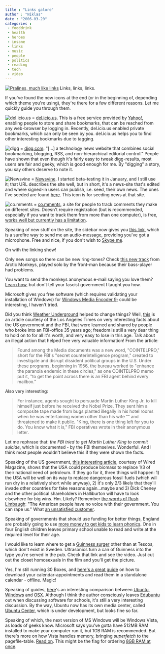 ```yaml
---
title : "Links galore"
author : "Niklas"
date : "2006-03-20"
categories : 
 - fooddrink
 - health
 - heroes
 - insane
 - links
 - music
 - people
 - politics
 - reading
 - tech
 - video
---
```


[![Pralines, much like links](http://static.flickr.com/52/113690438_dbf16d945f_m.jpg)](https://niklasblog.com/wp-content/plugins/falbum/wp/album.php?show=recent&photo=113690438) Links, links, links.

If you've found the new icons at the end (or in the beginning of, depending which theme you're using), they're there for a few different reasons. Let me quickly guide you through them.

![del.icio.us](https://niklasblog.com/wp-content/plugins/blogbling/images/delicious.png) = [del.icio.us](http://del.icio.us). This is a free service provided by [Yahoo!](http://yahoo.com), enabling people to store and share bookmarks, that can be reached from any web-browser by logging in. Recently, del.icio.us enabled private bookmarks, which can only be seen by you. del.icio.us helps you to find other interesting bookmarks due to tagging.

![digg](https://niklasblog.com/wp-content/plugins/blogbling/images/digg.png) = [digg.com](http://digg.com). "\[...\] a technology news website that combines social bookmarking, blogging, RSS, and non-hierarchical editorial control." People have shown that even though it's fairly easy to tweak digg-results, most users are fair and geeky, which is good enough for me. By "digging" a story, you say others deserve to note it.

![Newsvine](https://niklasblog.com/wp-content/plugins/blogbling/images/newsvine.png) = [Newsvine](http://newsvine.com). I started beta-testing it in January, and I still use it; that URL describes the site well, but in short, it's a news-site that's edited and where signed-in users can publish, i.e. seed, their own news. The ones I've seeded are found [here](http://niklas.newsvine.com). This icon is for seeding news at that site.

![co.mments](http://co.mments.com/images/track.gif) = [co.mments](http://co.mments.com), a site for people to track comments they make on different sites. Doesn't require registration (but is recommended, especially if you want to track them from more than one computer), is free, [works well but currently has a limitation](http://www.techcrunch.com/2006/03/18/use-comments-to-track-blog-conversations).

Speaking of new stuff on the site, the sidebar now gives you [this link](http://odeo.com/sendmeamessage/Niklaspivic), which is a surefire way to send me an audio-message, providing you've got a microphone. Free and nice, if you don't wish to [Skype me](skype:npivic?call).

On with the linking show!

Only new songs so there can be new ring-tones? Check [this new track](http://youtube.com/watch?v=7aR62XfDkSY) from Arctic Monkeys, played solo by the front-man because their bass-player had problems.

You want to send the monkeys anonymous e-mail saying you love them? [Learn how](http://www.blogiseverything.com/tutorials/how-to-send-anonymoustraceless-email), but don't tell your fascist government I taught you how.

Microsoft gives you free software (which requires validating your installation of Windows) for [Windows Media Encoder 9](http://www.microsoft.com/windows/windowsmedia/9series/encoder/default.mspx); could be interesting, I haven't tried.

Did you think [Weather Underground](http://en.wikipedia.org/wiki/Weather_Underground) helped to change things? Well, [this](http://www.latimes.com/news/opinion/commentary/la-oe-jalon8mar08,0,2280342.story?coll=la-news-comment-opinions) is an article courtesy of the Los Angeles Times on very interesting facts about the US government and the FBI, that were learned and shared by people who broke into an FBI-office 35 years ago; freedom is still a very dear thing to hold on to for all it's worth, and very easy to lose in this age. Talk about an illegal action that helped free very valuable information! From the article:

> Found among the Media documents was a new word, "COINTELPRO," short for the FBI's "secret counterintelligence program," created to investigate and disrupt dissident political groups in the U.S. Under these programs, beginning in 1956, the bureau worked to "enhance the paranoia endemic in these circles," as one COINTELPRO memo put it, "to get the point across there is an FBI agent behind every mailbox."

Also very interesting:

> For instance, agents sought to persuade Martin Luther King Jr. to kill himself just before he received the Nobel Prize. They sent him a composite tape made from bugs planted illegally in his hotel rooms when he was entertaining women other than his wife “” and threatened to make it public. "King, there is one thing left for you to do. You know what it is," FBI operatives wrote in their anonymous letter.

Let me rephrase that: _the FBI tried to get Martin Luther King to commit suicide_, which is documented - by the FBI themselves. Wonderful. And I think most people wouldn't believe this if they were shown the facts.

Speaking of the US government, [this interesting article](http://www.wired.com/news/technology/0,70430-0.html), courtesy of Wired Magazine, shows that the USA could produce biomass to replace 1/3 of their national need of petroleum. If they go for it, three things will happen: 1) the USA will be well on its way to replace dangerous fossil fuels (which will run dry in a relatively short while anyway), 2) it's only 2/3 likely that they'll invade other countries for fake reasons again...maybe and 3) Dick Cheney and the other political shareholders in Halliburton will have to look elsewhere for big wins. Hm. Likely? Remember [the words of Rush Limbaugh](http://mediamatters.org/items/200603200009): "The American people have no voice with their government. You can rape us." What [an unsatisfied customer](http://www.slumdance.com/blogs/brian_flemming/archives/002054.html).

Speaking of governments that should use funding for better things, England are probably going to use [more money to get kids to learn phonics](http://politics.guardian.co.uk/publicservices/story/0,,1734819,00.html). One in four English children leaves primary school unable to read and write at the required level for their age.

I would like to learn where to get a [Guinness surger](http://www.gizmodo.com/gadgets/gadgets/guinness-surger-160488.php) other than at Tescos, which don't exist in Sweden. Ultrasonics turn a can of Guinness into the type you're served in the pub. Check that link and see the video. Just cut out the closet homosexuals in the film and you'll get the picture.

Yes, I'm still running 30 Boxes, and [here's a great guide](http://astroturfgarden.com/index.php?op=comments&id=1140626977) on how to download your calendar-appointments and read them in a standalone calendar - offline. Magic!

Speaking of guides, [here](http://lxer.lxer.com/lxer/story/56437/index.html)'s an interesting comparison between [Ubuntu](http://ubuntu.com), [Windows](http://microsoft.com/windows) and [OSX](http://apple.com/osx). Although I think the author consciously leaves [Edubuntu](http://edubuntu.org) out when discussing software for schools, it's still a very interesting discussion. By the way, Ubuntu now has its own media center, called [Ubuntu Center](http://ubuntuforums.org/showthread.php?p=838500), which is under development, but looks fine so far.

Speaking of which, the next version of MS Windows will be Windows Vista, as loads of geeks know. Microsoft says you've gotta have 512MB RAM installed to make your computer run it, but 1GB RAM is recommended. But there's more on how Vista handles memory, bringing _superfetch_ to the pagefile-table. [Read on](http://akihabaranews.com/en/news-10798-More+and+more+kit+%288GB%29.html). This might be the flag for ordering [8GB RAM at once](http://tech-resource.be/article/121/ram-getting-more-and-more-power-with-8-gb).
